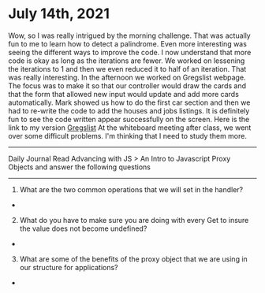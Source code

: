 # July 14th, 2021
Wow, so I was really intrigued by the morning challenge. That was actually fun to me to learn how to detect a palindrome. Even more interesting was seeing the different ways to improve the code. I now understand that more code is okay as long as the iterations are fewer. We worked on lessening the iterations to 1 and then we even reduced it to half of an iteration. That was really interesting. In the afternoon we worked on Gregslist webpage. The focus was to make it so that our controller would draw the cards and that the form that allowed new input would update and add more cards automatically. Mark showed us how to do the first car section and then we had to re-write the code to add the houses and jobs listings. It is definitely fun to see the code written appear successfully on the screen. Here is the link to my version [Gregslist](https://chesterjgreen.github.io/gregslist-mvc/) At the whiteboard meeting after class, we went over some difficult problems. I'm thinking that I need to study them more. 


---
Daily Journal
Read Advancing with JS > An Intro to Javascript Proxy Objects and answer the following questions

---
1. What are the two common operations that we will set in the handler?
- 
2. What do you have to make sure you are doing with every Get to insure the value does not become undefined?
- 
3. What are some of the benefits of the proxy object that we are using in our structure for applications?
- 